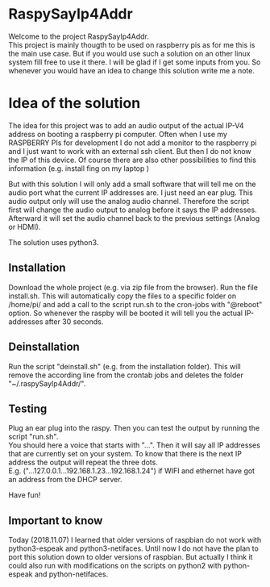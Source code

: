 # RaspySayIp4Addr
Welcome to the project RaspySayIp4Addr.  
This project is mainly thougth to be used on raspberry pis as for me this is the main use case. But if you would use such a solution on an other linux system fill free to use it there.
I will be glad if I get some inputs from you. So whenever you would have an idea to 
change this solution write me a note.
# Idea of the solution
The idea for this project was to add an audio output of the actual IP-V4 address on booting 
a raspberry pi computer. 
Often when I use my RASPBERRY PIs for development I do not add a monitor to the raspberry pi and 
I just want to work with an external ssh client.
But then I do not know the IP of this device. Of course there are also other possibilities to find this information (e.g. install fing on my laptop )  

But with this solution I will only add a small software that will tell me on the audio port 
what the current IP addresses are. I just need an ear plug.
This audio output only will use the analog audio channel. Therefore the script first will change the audio output to analog before it says 
the IP addresses. Afterward it will set the audio channel back to the previous settings (Analog or HDMI).  

The solution uses python3.

## Installation
Download the whole project (e.g. via zip file from the browser).
Run the file install.sh.
This will automatically copy the files to a specific folder on /home/pi/ and add a call to the script run.sh to the cron-jobs with "@reboot" option.
So whenever the raspby will be booted it will tell you the actual IP-addresses after 30 seconds.
## Deinstallation
Run the script "deinstall.sh" (e.g. from the installation folder).
This will remove the according line from the crontab jobs and deletes the folder "~/.raspySayIp4Addr/".


## Testing
Plug an ear plug into the raspy. Then you can test the output by running the script "run.sh".  
You should here a voice that starts with "...". Then it will say all IP addresses that are currently
set on your system. To know that there is the next IP address the output will repeat the three dots.  
E.g. ("...127.0.0.1...192.168.1.23...192.168.1.24") if WIFI and ethernet have got an address from the DHCP server.

Have fun!

## Important to know
Today (2018.11.07) I learned that older versions of raspbian do not work with python3-espeak and python3-netifaces. Until now I do not have the plan to port this solution down to older versions of raspbian. But actually I think it could also run with modifications on the scripts on python2 with python-espeak and python-netifaces.
